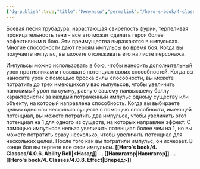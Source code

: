 ```yaml
---
{"dg-publish":true,"title":"Импульсы","permalink":"/hero-s-book/4-classes/4-0-7-surges/","dgPassFrontmatter":true}
---
```


Боевая песня трубадура, нарастающая свирепость фурии, терпеливая проницательность тени - все это может сделать героя более эффективным в бою. Эти преимущества выражаются в импульсах. Многие способности дают героям импульсы во время боя. Когда вы получаете импульс, вы можете отслеживать его на листе персонажа.

Импульсы можно использовать в бою, чтобы наносить дополнительный урон противникам и повышать потенциал своих способностей. Когда вы наносите урон с помощью броска силы способности, вы можете потратить до трех имеющихся у вас импульсов, чтобы увеличить наносимый урон на сумму, равную вашему наивысшему баллу характеристик за каждый потраченный импульс одному существу или объекту, на который направлена способность. Когда вы выбираете целью одно или несколько существ с помощью способности, имеющей потенциал, вы можете потратить два импульса, чтобы увеличить этот потенциал на 1 для одного из существ, на которых направлен эффект. С помощью импульсов нельзя увеличить потенциал более чем на 1, но вы можете потратить сразу несколько, чтобы увеличить потенциал для нескольких целей. После того как вы потратили импульс, он исчезает. В конце боя вы теряете все свои импульсы.
**[[Hero's book/4. Classes/4.0.6. Ability Roll\|<Назад]] ... [[Навигатор\|Навигатор]] ... [[Hero's book/4. Classes/4.0.8. Effect\|Вперёд>]]**